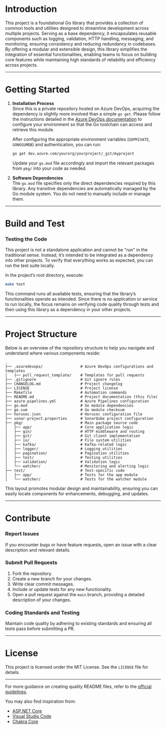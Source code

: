 
# Introduction

This project is a foundational Go library that provides a collection of common tools and utilities designed to streamline development across multiple projects. Serving as a base dependency, it encapsulates reusable components such as logging, validation, HTTP handling, messaging, and monitoring, ensuring consistency and reducing redundancy in codebases. By offering a modular and extensible design, this library simplifies the integration of essential functionalities, enabling teams to focus on building core features while maintaining high standards of reliability and efficiency across projects.

---

# Getting Started

1. **Installation Process**  
   Since this is a private repository hosted on Azure DevOps, acquiring the dependency is slightly more involved than a simple `go get`. Please follow the instructions detailed in the [Azure DevOps documentation](https://learn.microsoft.com/en-us/azure/devops/repos/git/go-get?view=azure-devops#go-get-with-private-projects) to configure your environment so that the Go toolchain can access and retrieve this module.

   After configuring the appropriate environment variables (`GOPRIVATE`, `GONOSUMDB`) and authentication, you can run:
   ```bash
   go get dev.azure.com/yourorg/yourproject/_git/myproject
   ```
   Update your `go.mod` file accordingly and import the relevant packages from `pkg/` into your code as needed.

2. **Software Dependencies**  
   The `go.mod` file specifies only the direct dependencies required by this library. Any transitive dependencies are automatically managed by the Go module system. You do not need to manually include or manage them.

---

# Build and Test

### Testing the Code  
This project is not a standalone application and cannot be "run" in the traditional sense. Instead, it’s intended to be integrated as a dependency into other projects. To verify that everything works as expected, you can run the test suite locally.

In the project’s root directory, execute:
```bash
make test
```
This command runs all available tests, ensuring that the library’s functionalities operate as intended. Since there is no application or service to run locally, the focus remains on verifying code quality through tests and then using this library as a dependency in your other projects.

---

# Project Structure

Below is an overview of the repository structure to help you navigate and understand where various components reside:

```
.
├── .azuredevops/                 # Azure DevOps configurations and templates
│   ├── pull_request_template/    # Templates for pull requests
├── .gitignore                    # Git ignore rules
├── CHANGELOG.md                  # Project changelog
├── LICENSE                       # Project license
├── Makefile                      # Automation commands
├── README.md                     # Project documentation (this file)
├── azure-pipelines.yml           # Azure Pipelines configuration
├── go.mod                        # Go module dependencies
├── go.sum                        # Go module checksum
├── horusec.json                  # Horusec configuration file
├── sonar-project.properties      # SonarQube project configuration
├── pkg/                          # Main package source code
│   ├── app/                      # Core application logic
│   ├── gin/                      # HTTP middleware and routing
│   ├── git/                      # Git client implementation
│   ├── io/                       # File system utilities
│   ├── kafka/                    # Kafka-related logic
│   ├── logger/                   # Logging utilities
│   ├── pagination/               # Pagination utilities
│   ├── test/                     # Testing utilities
│   ├── validation/               # Validation logic
│   └── watcher/                  # Monitoring and alerting logic
├── test/                         # Test-specific code
│   ├── app/                      # Tests for the app module
│   └── watcher/                  # Tests for the watcher module
```

This layout promotes modular design and maintainability, ensuring you can easily locate components for enhancements, debugging, and updates.

---

# Contribute

### Report Issues  
If you encounter bugs or have feature requests, open an issue with a clear description and relevant details.

### Submit Pull Requests  

1. Fork the repository.
2. Create a new branch for your changes.
3. Write clear commit messages.
4. Include or update tests for any new functionality.
5. Open a pull request against the `main` branch, providing a detailed description of your changes.

### Coding Standards and Testing  
Maintain code quality by adhering to existing standards and ensuring all tests pass before submitting a PR.

---

# License

This project is licensed under the MIT License. See the `LICENSE` file for details.

---

For more guidance on creating quality README files, refer to the [official guidelines](https://docs.github.com/en/repositories/managing-your-repositorys-settings-and-features/customizing-your-repository/about-readmes).

You may also find inspiration from:

- [ASP.NET Core](https://github.com/dotnet/aspnetcore)
- [Visual Studio Code](https://github.com/microsoft/vscode)
- [Chakra Core](https://github.com/chakra-core/ChakraCore)

